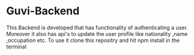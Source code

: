 # Guvi-Backend
This Backend is developed that has functionality of authenticating a user. Moreover it also has api's to update the user profile like nationality ,name ,occupation etc.
To use it clone this repositry and hit npm install in the terminal
